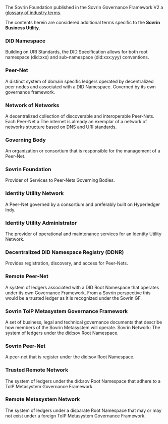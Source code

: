 The Sovrin Foundation published in the Sovrin Governance Framework V2 a [glossary of industry terms](https://docs.google.com/document/d/1gfIz5TT0cNp2kxGMLFXr19x1uoZsruUe_0glHst2fZ8).

The contents herein are considered additional terms specific to the **Sovrin Business Utility**.

### DID Namespace

Building on URI Standards, the DID Specification allows for both  root namespace (did:xxx) and sub-namespace (did:xxx:yyy) conventions.

### Peer-Net

A distinct system of domain specific ledgers operated by decentralized peer nodes and associated with a DID Namespace. Governed by its own governance framework.

### Network of Networks

A decentralized collection of discoverable and interoperable Peer-Nets. Each Peer-Net a The internet is already an exemplar of a network of networks structure based on DNS and URI standards.

### Governing Body

An organization or consortium that is responsible for the management of a Peer-Net.

### Sovrin Foundation

Provider of Services to Peer-Nets Governing Bodies.

### Identity Utility Network

A Peer-Net governed by a consortium and preferably built on Hyperledger Indy.

### Identity Utility Administrator

The provider of operational and maintenance services for an Identity Utility Network.

### Decentralized DID Namespace Registry (DDNR)

Provides registration, discovery, and access for Peer-Nets.

### Remote Peer-Net

A system of ledgers associated with a DID Root Namespace that operates under its own Governance Framework. From a Sovrin perspective this would be a trusted ledger as it is recognized under the Sovrin GF.

### Sovrin ToIP Metasystem Governance Framework

A set of business, legal and technical governance documents that describe how members of the Sovrin Metasystem will operate.
Sovrin Network: The system of ledgers under the did:sov Root Namespace.

### Sovrin Peer-Net

A peer-net that is register under the did:sov Root Namespace.

### Trusted Remote Network

The system of ledgers under the did:sov Root Namespace that adhere to a ToIP Metasystem Governance Framework.

### Remote Metasystem Network

The system of ledgers under a disparate Root Namespace that may or may not exist under a foreign ToIP Metasystem Governance Framework.
